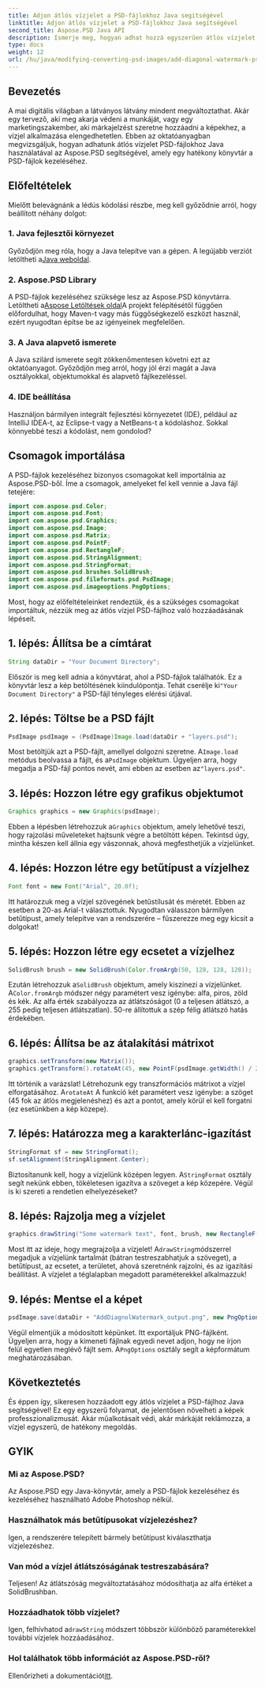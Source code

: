 ```yaml
---
title: Adjon átlós vízjelet a PSD-fájlokhoz Java segítségével
linktitle: Adjon átlós vízjelet a PSD-fájlokhoz Java segítségével
second_title: Aspose.PSD Java API
description: Ismerje meg, hogyan adhat hozzá egyszerűen átlós vízjelet PSD-fájlokhoz Java használatával az Aspose.PSD-vel. Útmutató lépésről lépésre a képek magabiztos javításához.
type: docs
weight: 12
url: /hu/java/modifying-converting-psd-images/add-diagonal-watermark-psd-files/
---
```

## Bevezetés
A mai digitális világban a látványos látvány mindent megváltoztathat. Akár egy tervező, aki meg akarja védeni a munkáját, vagy egy marketingszakember, aki márkajelzést szeretne hozzáadni a képekhez, a vízjel alkalmazása elengedhetetlen. Ebben az oktatóanyagban megvizsgáljuk, hogyan adhatunk átlós vízjelet PSD-fájlokhoz Java használatával az Aspose.PSD segítségével, amely egy hatékony könyvtár a PSD-fájlok kezeléséhez.
## Előfeltételek
Mielőtt belevágnánk a lédús kódolási részbe, meg kell győződnie arról, hogy beállított néhány dolgot:
### 1. Java fejlesztői környezet
 Győződjön meg róla, hogy a Java telepítve van a gépen. A legújabb verziót letöltheti a[Java weboldal](https://www.oracle.com/java/technologies/javase-jdk11-downloads.html).
### 2. Aspose.PSD Library
 A PSD-fájlok kezeléséhez szüksége lesz az Aspose.PSD könyvtárra. Letöltheti a[Aspose Letöltések oldal](https://releases.aspose.com/psd/java/)A projekt felépítésétől függően előfordulhat, hogy Maven-t vagy más függőségkezelő eszközt használ, ezért nyugodtan építse be az igényeinek megfelelően.
### 3. A Java alapvető ismerete
A Java szilárd ismerete segít zökkenőmentesen követni ezt az oktatóanyagot. Győződjön meg arról, hogy jól érzi magát a Java osztályokkal, objektumokkal és alapvető fájlkezeléssel.
### 4. IDE beállítása
Használjon bármilyen integrált fejlesztési környezetet (IDE), például az IntelliJ IDEA-t, az Eclipse-t vagy a NetBeans-t a kódoláshoz. Sokkal könnyebbé teszi a kódolást, nem gondolod?
## Csomagok importálása
A PSD-fájlok kezeléséhez bizonyos csomagokat kell importálnia az Aspose.PSD-ből. Íme a csomagok, amelyeket fel kell vennie a Java fájl tetejére:
```java
import com.aspose.psd.Color;
import com.aspose.psd.Font;
import com.aspose.psd.Graphics;
import com.aspose.psd.Image;
import com.aspose.psd.Matrix;
import com.aspose.psd.PointF;
import com.aspose.psd.RectangleF;
import com.aspose.psd.StringAlignment;
import com.aspose.psd.StringFormat;
import com.aspose.psd.brushes.SolidBrush;
import com.aspose.psd.fileformats.psd.PsdImage;
import com.aspose.psd.imageoptions.PngOptions;
```
Most, hogy az előfeltételeinket rendeztük, és a szükséges csomagokat importáltuk, nézzük meg az átlós vízjel PSD-fájlhoz való hozzáadásának lépéseit.
## 1. lépés: Állítsa be a címtárat
```java
String dataDir = "Your Document Directory";
```
Először is meg kell adnia a könyvtárat, ahol a PSD-fájlok találhatók. Ez a könyvtár lesz a kép betöltésének kiindulópontja. Tehát cserélje ki`"Your Document Directory"` a PSD-fájl tényleges elérési útjával.
## 2. lépés: Töltse be a PSD fájlt
```java
PsdImage psdImage = (PsdImage)Image.load(dataDir + "layers.psd");
```
 Most betöltjük azt a PSD-fájlt, amellyel dolgozni szeretne. A`Image.load` metódus beolvassa a fájlt, és a`PsdImage` objektum. Ügyeljen arra, hogy megadja a PSD-fájl pontos nevét, ami ebben az esetben az`"layers.psd"`.
## 3. lépés: Hozzon létre egy grafikus objektumot
```java
Graphics graphics = new Graphics(psdImage);
```
 Ebben a lépésben létrehozzuk a`Graphics` objektum, amely lehetővé teszi, hogy rajzolási műveleteket hajtsunk végre a betöltött képen. Tekintsd úgy, mintha készen kell állnia egy vászonnak, ahová megfesthetjük a vízjelünket.
## 4. lépés: Hozzon létre egy betűtípust a vízjelhez
```java
Font font = new Font("Arial", 20.0f);
```
Itt határozzuk meg a vízjel szövegének betűstílusát és méretét. Ebben az esetben a 20-as Arial-t választottuk. Nyugodtan válasszon bármilyen betűtípust, amely telepítve van a rendszerére – fűszerezze meg egy kicsit a dolgokat!
## 5. lépés: Hozzon létre egy ecsetet a vízjelhez
```java
SolidBrush brush = new SolidBrush(Color.fromArgb(50, 128, 128, 128));
```
 Ezután létrehozzuk a`SolidBrush` objektum, amely kiszínezi a vízjelünket. A`Color.fromArgb` módszer négy paramétert vesz igénybe: alfa, piros, zöld és kék. Az alfa érték szabályozza az átlátszóságot (0 a teljesen átlátszó, a 255 pedig teljesen átlátszatlan). 50-re állítottuk a szép félig átlátszó hatás érdekében.
## 6. lépés: Állítsa be az átalakítási mátrixot
```java
graphics.setTransform(new Matrix());
graphics.getTransform().rotateAt(45, new PointF(psdImage.getWidth() / 2, psdImage.getHeight() / 2));
```
 Itt történik a varázslat! Létrehozunk egy transzformációs mátrixot a vízjel elforgatásához. A`rotateAt` A funkció két paramétert vesz igénybe: a szöget (45 fok az átlós megjelenéshez) és azt a pontot, amely körül el kell forgatni (ez esetünkben a kép közepe).
## 7. lépés: Határozza meg a karakterlánc-igazítást
```java
StringFormat sf = new StringFormat();
sf.setAlignment(StringAlignment.Center);
```
 Biztosítanunk kell, hogy a vízjelünk középen legyen. A`StringFormat` osztály segít nekünk ebben, tökéletesen igazítva a szöveget a kép közepére. Végül is ki szereti a rendetlen elhelyezéseket?
## 8. lépés: Rajzolja meg a vízjelet
```java
graphics.drawString("Some watermark text", font, brush, new RectangleF(0, psdImage.getHeight() / 2, psdImage.getWidth(), psdImage.getHeight() / 2), sf);
```
 Most itt az ideje, hogy megrajzolja a vízjelet! A`drawString`módszerrel megadjuk a vízjelünk tartalmát (bátran testreszabhatjuk a szöveget), a betűtípust, az ecsetet, a területet, ahová szeretnénk rajzolni, és az igazítási beállítást. A vízjelet a téglalapban megadott paraméterekkel alkalmazzuk!
## 9. lépés: Mentse el a képet
```java
psdImage.save(dataDir + "AddDiagnolWatermark_output.png", new PngOptions());
```
 Végül elmentjük a módosított képünket. Itt exportáljuk PNG-fájlként. Ügyeljen arra, hogy a kimeneti fájlnak egyedi nevet adjon, hogy ne írjon felül egyetlen meglévő fájlt sem. A`PngOptions` osztály segít a képformátum meghatározásában.
## Következtetés
És éppen így, sikeresen hozzáadott egy átlós vízjelet a PSD-fájlhoz Java segítségével! Ez egy egyszerű folyamat, de jelentősen növelheti a képek professzionalizmusát. Akár műalkotásait védi, akár márkáját reklámozza, a vízjel egyszerű, de hatékony megoldás.

## GYIK
### Mi az Aspose.PSD?
Az Aspose.PSD egy Java-könyvtár, amely a PSD-fájlok kezeléséhez és kezeléséhez használható Adobe Photoshop nélkül.
### Használhatok más betűtípusokat vízjelezéshez?
Igen, a rendszerére telepített bármely betűtípust kiválaszthatja vízjelezéshez.
### Van mód a vízjel átlátszóságának testreszabására?
Teljesen! Az átlátszóság megváltoztatásához módosíthatja az alfa értéket a SolidBrushban.
### Hozzáadhatok több vízjelet?
 Igen, felhívhatod a`drawString` módszert többször különböző paraméterekkel további vízjelek hozzáadásához.
### Hol találhatok több információt az Aspose.PSD-ről?
 Ellenőrizheti a dokumentációt[itt](https://reference.aspose.com/psd/java/).